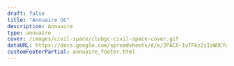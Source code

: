 ```yaml
---
draft: false
title: "Annuaire GC"
description: Annuaire
type: annuaire
cover: /images/civil-space/clubgc-civil-space-cover.gif
dataURL: https://docs.google.com/spreadsheets/d/e/2PACX-1vTFkz2zIsWUCYo30DBcEk8HKYlYH72FdlTFHxUZ7_yovkD99Uj9uNRkvjPXZvH4_Mq8dklBCKVPmxA7/pub?gid=704594302&single=true&output=csv
customFooterPartial: annuaire_footer.html
---
```

